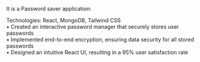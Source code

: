 It is a Password saver application:<br>

Technologies: React, MongoDB, Tailwind CSS <br>
•	Created an interactive password manager that securely stores user passwords<br>
•	Implemented end-to-end encryption, ensuring data security for all stored passwords<br>
•	Designed an intuitive React UI, resulting in a 95% user satisfaction rate<br>
